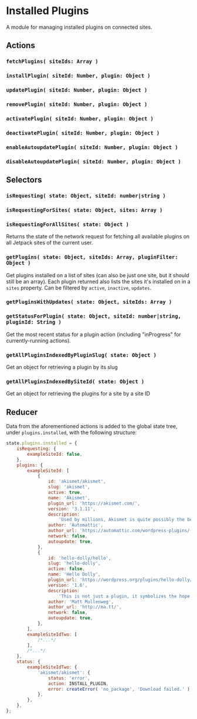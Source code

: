 # Installed Plugins

A module for managing installed plugins on connected sites.

## Actions

### `fetchPlugins( siteIds: Array )`

### `installPlugin( siteId: Number, plugin: Object )`

### `updatePlugin( siteId: Number, plugin: Object )`

### `removePlugin( siteId: Number, plugin: Object )`

### `activatePlugin( siteId: Number, plugin: Object )`

### `deactivatePlugin( siteId: Number, plugin: Object )`

### `enableAutoupdatePlugin( siteId: Number, plugin: Object )`

### `disableAutoupdatePlugin( siteId: Number, plugin: Object )`

## Selectors

### `isRequesting( state: Object, siteId: number|string )`

### `isRequestingForSites( state: Object, sites: Array )`

### `isRequestingForAllSites( state: Object )`

Returns the state of the network request for fetching all available plugins on all Jetpack sites of the current user.

### `getPlugins( state: Object, siteIds: Array, pluginFilter: Object )`

Get plugins installed on a list of sites (can also be just one site, but it should still be an array). Each plugin returned also lists the sites it's installed on in a `sites` property. Can be filtered by `active`, `inactive`, `updates`.

### `getPluginsWithUpdates( state: Object, siteIds: Array )`

### `getStatusForPlugin( state: Object, siteId: number|string, pluginId: String )`

Get the most recent status for a plugin action (including "inProgress" for currently-running actions).

### `getAllPluginsIndexedByPluginSlug( state: Object )`

Get an object for retrieving a plugin by its slug

### `getAllPluginsIndexedBySiteId( state: Object )`

Get an object for retrieving the plugins for a site by a site ID

## Reducer

Data from the aforementioned actions is added to the global state tree, under `plugins.installed`, with the following structure:

```js
state.plugins.installed = {
	isRequesting: {
		exampleSiteId: false,
	},
	plugins: {
		exampleSiteId: [
			{
				id: 'akismet/akismet',
				slug: 'akismet',
				active: true,
				name: 'Akismet',
				plugin_url: 'https://akismet.com/',
				version: '3.1.11',
				description:
					'Used by millions, Akismet is quite possibly the best way in the world to <strong>protect your blog from spam</strong>. It keeps your site protected even while you sleep. To get started: 1) Click the "Activate" link to the left of this description, 2) <a href="https://akismet.com/get/">Sign up for an Akismet plan</a> to get an API key, and 3) Go to your Akismet configuration page, and save your API key.',
				author: 'Automattic',
				author_url: 'https://automattic.com/wordpress-plugins/',
				network: false,
				autoupdate: true,
			},
			{
				id: 'hello-dolly/hello',
				slug: 'hello-dolly',
				active: false,
				name: 'Hello Dolly',
				plugin_url: 'https://wordpress.org/plugins/hello-dolly/',
				version: '1.6',
				description:
					'This is not just a plugin, it symbolizes the hope and enthusiasm of an entire generation summed up in two words sung most famously by Louis Armstrong: Hello, Dolly. When activated you will randomly see a lyric from <cite>Hello, Dolly</cite> in the upper right of your admin screen on every page',
				author: 'Matt Mullenweg',
				author_url: 'http://ma.tt/',
				network: false,
				autoupdate: true,
			},
		],
		exampleSiteIdTwo: [
			/*...*/
		],
		/*...*/
	},
	status: {
		exampleSiteIdTwo: {
			'akismet/akismet': {
				status: 'error',
				action: INSTALL_PLUGIN,
				error: createError( 'no_package', 'Download failed.' ),
			},
		},
	},
};
```
